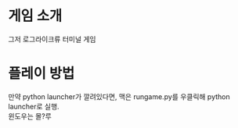 # 게임 소개
그저 로그라이크류 터미널 게임   
   
# 플레이 방법   
만약 python launcher가 깔려있다면, 맥은 rungame.py를 우클릭해 python launcher로 실행.   
윈도우는 몰?루